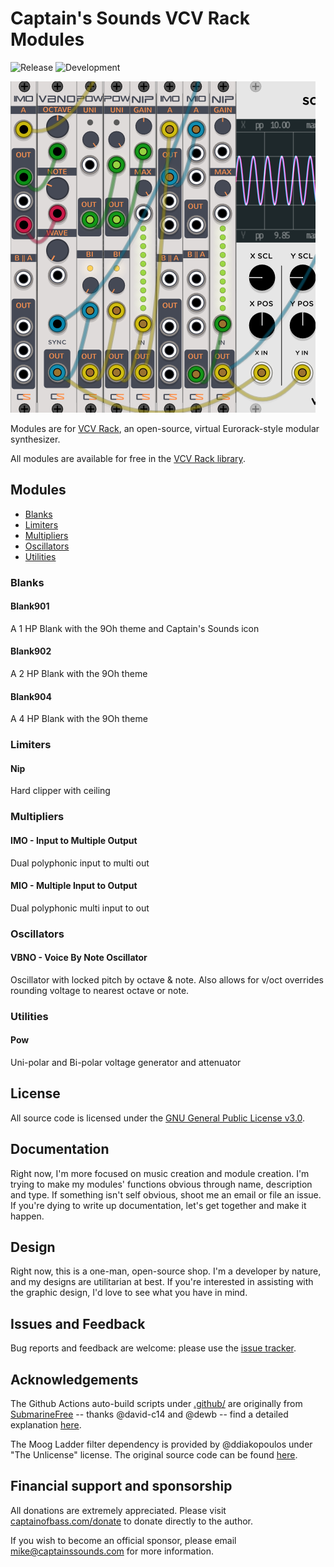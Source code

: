 # Captain's Sounds VCV Rack Modules

![Release](https://github.com/captainssounds/vcv-CaptainsSounds/workflows/Release/badge.svg) ![Development](https://github.com/captainssounds/vcv-CaptainsSounds/workflows/Development/badge.svg?branch=master)

![screeshot](./images/vcv523.png)

Modules are for [VCV Rack](https://vcvrack.com), an open-source, virtual Eurorack-style modular synthesizer.

All modules are available for free in the [VCV Rack library](https://captainssounds.com/vcv).

## Modules

- [Blanks](#blanks)
- [Limiters](#limiters)
- [Multipliers](#mults)
- [Oscillators](#osc)
- [Utilities](#utils)

### <a name="blanks"></a> Blanks 

#### Blank901
A 1 HP Blank with the 9Oh theme and Captain's Sounds icon

#### Blank902
A 2 HP Blank with the 9Oh theme

#### Blank904
A 4 HP Blank with the 9Oh theme


### <a name="mults"></a> Limiters

#### Nip
Hard clipper with ceiling


### <a name="mults"></a> Multipliers 

#### IMO - Input to Multiple Output
Dual polyphonic input to multi out

#### MIO - Multiple Input to Output
Dual polyphonic multi input to out


### <a name="osc"></a> Oscillators

#### VBNO - Voice By Note Oscillator
Oscillator with locked pitch by octave & note. Also allows for v/oct overrides rounding voltage to nearest octave or note.


### <a name="utils"></a> Utilities

#### Pow
Uni-polar and Bi-polar voltage generator and attenuator

## License

All source code is licensed under the [GNU General Public License v3.0](https://www.gnu.org/licenses/gpl-3.0.txt).

## Documentation

Right now, I'm more focused on music creation and module creation. I'm trying to make my modules' functions obvious through name, description and type. If something isn't self obvious, shoot me an email or file an issue. If you're dying to write up documentation, let's get together and make it happen.

## Design

Right now, this is a one-man, open-source shop. I'm a developer by nature, and my designs are utilitarian at best. If you're interested in assisting with the graphic design, I'd love to see what you have in mind. 

## Issues and Feedback

Bug reports and feedback are welcome: please use the [issue tracker](https://github.com/captainssounds/vcv-CaptainsSounds/issues).

## Acknowledgements

The Github Actions auto-build scripts under [.github/](.github) are originally from [SubmarineFree](https://github.com/david-c14/SubmarineFree) -- thanks @david-c14 and @dewb -- find a detailed explanation [here](https://github.com/david-c14/SubmarineFree/wiki/Cross-compiling-using-github-actions).

The Moog Ladder filter dependency is provided by @ddiakopoulos under "The Unlicense" license. The original source code can be found [here](https://github.com/ddiakopoulos/MoogLadders).

## Financial support and sponsorship
All donations are extremely appreciated.
Please visit [captainofbass.com/donate](https://captainofbass.com/donate) to donate directly to the author.

 If you wish to become an official sponsor, please email [mike@captainssounds.com](mailto:mike@captainssounds.com) for more information.
